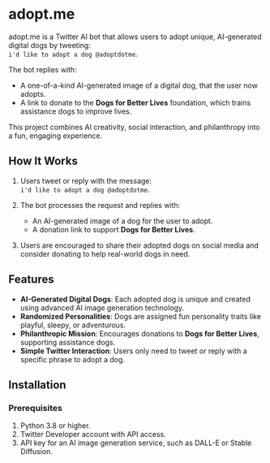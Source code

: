 # adopt.me

adopt.me is a Twitter AI bot that allows users to adopt unique, AI-generated digital dogs by tweeting:  
`i'd like to adopt a dog @adoptdotme`.

The bot replies with:
- A one-of-a-kind AI-generated image of a digital dog, that the user now adopts.
- A link to donate to the **Dogs for Better Lives** foundation, which trains assistance dogs to improve lives.

This project combines AI creativity, social interaction, and philanthropy into a fun, engaging experience.

## How It Works

1. Users tweet or reply with the message:  
   `i'd like to adopt a dog @adoptdotme`.

2. The bot processes the request and replies with:
   - An AI-generated image of a dog for the user to adopt.
   - A donation link to support **Dogs for Better Lives**.

3. Users are encouraged to share their adopted dogs on social media and consider donating to help real-world dogs in need.

## Features

- **AI-Generated Digital Dogs**: Each adopted dog is unique and created using advanced AI image generation technology.
- **Randomized Personalities**: Dogs are assigned fun personality traits like playful, sleepy, or adventurous.
- **Philanthropic Mission**: Encourages donations to **Dogs for Better Lives**, supporting assistance dogs.
- **Simple Twitter Interaction**: Users only need to tweet or reply with a specific phrase to adopt a dog.

## Installation

### Prerequisites
1. Python 3.8 or higher.
2. Twitter Developer account with API access.
3. API key for an AI image generation service, such as DALL-E or Stable Diffusion.
